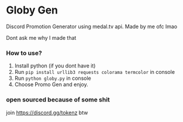 # Globy Gen
Discord Promotion Generator using medal.tv api.
Made by me ofc lmao

Dont ask me why I made that

### How to use? 
1. Install python (if you dont have it) 
2. Run ```pip install urllib3 requests colorama termcolor``` in console
3. Run ```python globy.py``` in console
4. Choose Promo Gen and enjoy. 


### open sourced because of some shit
join https://discord.gg/tokenz btw
